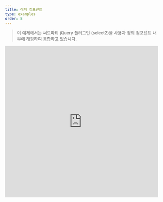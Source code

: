 ```yaml
---
title: 래퍼 컴포넌트
type: examples
order: 8
---
```


> 이 예제에서는 써드파티 jQuery 플러그인 (select2)을 사용자 정의 컴포넌트 내부에 래핑하여 통합하고 있습니다.

<iframe width="100%" height="500" src="https://jsfiddle.net/yyx990803/fruqrvdL/embedded/result,html,js,css" allowfullscreen="allowfullscreen" frameborder="0"></iframe>
